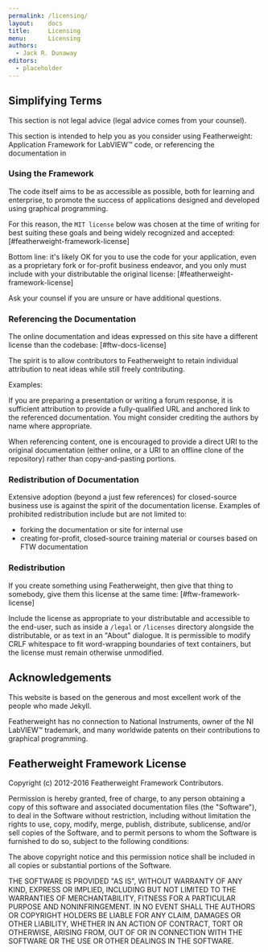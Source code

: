 ```yaml
---
permalink: /licensing/
layout:    docs
title:     Licensing
menu:      Licensing
authors:
  - Jack R. Dunaway
editors:
  - placeholder
---
```


## Simplifying Terms

This section is not legal advice (legal advice comes from your counsel).

This section is intended to help you as you consider using Featherweight: Application Framework for LabVIEW™ code,
or referencing the documentation in 

### Using the Framework

The code itself aims to be as accessible as possible, both for
learning and enterprise, to promote the success of applications
designed and developed using graphical programming.

For this reason, the `MIT license` below was chosen at the time of
writing for best suiting these goals and being widely recognized
and accepted: [#featherweight-framework-license]

Bottom line: it's likely OK for you to use the code for your application, even
as a proprietary fork or for-profit business endeavor, and you only must
include with your distributable the original license: [#featherweight-framework-license]

Ask your counsel if you are unsure or have additional questions.

### Referencing the Documentation 

The online documentation and ideas expressed on this site have a
different license than the codebase: [#ftw-docs-license]

The spirit is to allow contributors to Featherweight to retain
individual attribution to neat ideas while still freely contributing.

Examples:

If you are preparing a presentation or writing a forum response, it is
sufficient attribution to provide a fully-qualified URL and anchored
link to the referenced documentation. You might consider crediting
the authors by name where appropriate.

When referencing content, one is encouraged to provide a direct URI
to the original documentation (either online, or a URI to an offline
clone of the repository) rather than copy-and-pasting portions.

### Redistribution of Documentation

Extensive adoption (beyond a just few references) for closed-source business
use is against the spirit of the documentation license. Examples of prohibited
redistribution include but are not limited to:

* forking the documentation or site for internal use
* creating for-profit, closed-source training material or courses based on FTW documentation

### Redistribution

If you create something using Featherweight, then give that thing to
somebody, give them this license at the same time: [#ftw-framework-license]

Include the license as appropriate to your distributable and accessible
to the end-user, such as inside a `/legal` or `/licenses` directory
alongside the distributable, or as text in an "About" dialogue.
It is permissible to modify CRLF whitespace to fit word-wrapping boundaries
of text containers, but the license must remain otherwise unmodified.

## Acknowledgements

This website is based on the generous and most excellent work of
the people who made Jekyll.

Featherweight has no connection to National Instruments, owner of
the NI LabVIEW™ trademark, and many worldwide patents on their
contributions to graphical programming.

## Featherweight Framework License

Copyright (c) 2012-2016 Featherweight Framework Contributors.

Permission is hereby granted, free of charge, to any person obtaining a copy
of this software and associated documentation files (the "Software"), to deal
in the Software without restriction, including without limitation the rights
to use, copy, modify, merge, publish, distribute, sublicense, and/or sell
copies of the Software, and to permit persons to whom the Software is
furnished to do so, subject to the following conditions:

The above copyright notice and this permission notice shall be included in
all copies or substantial portions of the Software.

THE SOFTWARE IS PROVIDED "AS IS", WITHOUT WARRANTY OF ANY KIND, EXPRESS OR
IMPLIED, INCLUDING BUT NOT LIMITED TO THE WARRANTIES OF MERCHANTABILITY,
FITNESS FOR A PARTICULAR PURPOSE AND NONINFRINGEMENT. IN NO EVENT SHALL THE
AUTHORS OR COPYRIGHT HOLDERS BE LIABLE FOR ANY CLAIM, DAMAGES OR OTHER
LIABILITY, WHETHER IN AN ACTION OF CONTRACT, TORT OR OTHERWISE, ARISING FROM,
OUT OF OR IN CONNECTION WITH THE SOFTWARE OR THE USE OR OTHER DEALINGS IN
THE SOFTWARE.